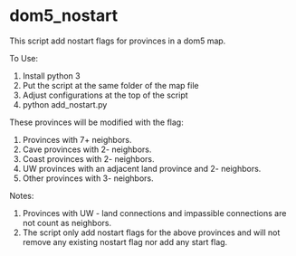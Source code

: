 # dom5_nostart

This script add nostart flags for provinces in a dom5 map.

To Use:
1. Install python 3
2. Put the script at the same folder of the map file
3. Adjust configurations at the top of the script
4. python add_nostart.py

These provinces will be modified with the flag:
1. Provinces with 7+ neighbors.
2. Cave provinces with 2- neighbors.
3. Coast provinces with 2- neighbors.
4. UW provinces with an adjacent land province and 2- neighbors.
5. Other provinces with 3- neighbors.

Notes:
1. Provinces with UW - land connections and impassible connections are not count as neighbors.
2. The script only add nostart flags for the above provinces and will not remove any existing nostart flag nor add any start flag.
